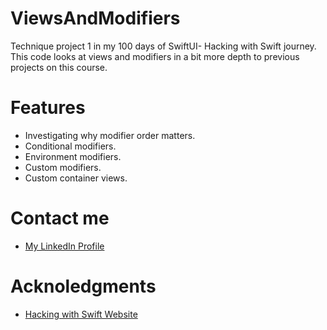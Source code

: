 # ViewsAndModifiers 
Technique project 1 in my 100 days of SwiftUI- Hacking with Swift journey. This code looks at views and modifiers in a bit more depth to previous projects on this course.
# Features
- Investigating why modifier order matters.
- Conditional modifiers.
- Environment modifiers.
- Custom modifiers.
- Custom container views.
# Contact me
- [My LinkedIn Profile](https://www.linkedin.com/in/grace-couch-b67786334/) 
# Acknoledgments
- [Hacking with Swift Website](https://www.hackingwithswift.com)
